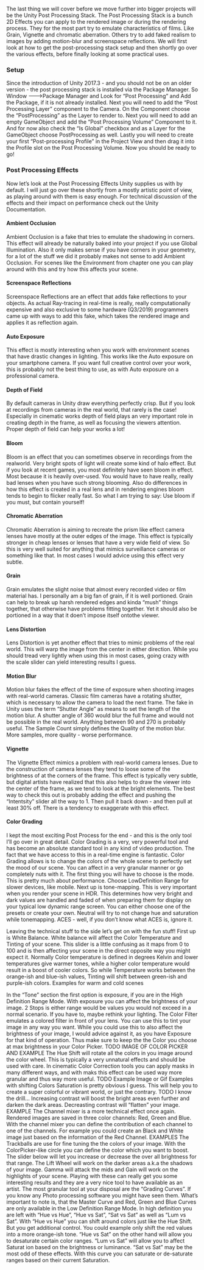 The last thing we will cover before we move further into bigger projects will be the Unity Post Processing Stack. The Post Processing Stack is a bunch 2D Effects you can apply to the rendered image or during the rendering process. They for the most part try to emulate characteristics of films. Like Grain, Vignette and chromatic aberration. Others try to add faked realism to images by adding motion-blur and screenspace reflections.
We will first look at how to get the post-processing stack setup and then shortly go over the various effects, before finally looking at some practical uses.
### Setup
Since the introduction of Unity 2017.3 - and you should not be on an older version - the post processing stack is installed via the Package Manager. So Window --->Package Manager and Look for “Post Processing” and Add the Package, if it is not already installed.
Next you will need to add the “Post Processing Layer” component to the Camera. On the Component choose the “PostProcessing” as the Layer to render to.
Next you will need to add an empty GameObject and add the “Post Processing Volume” Component to it. And for now also check the “Is Global” checkbox and as a Layer for the GameObject choose PostProcessing as well.
Lastly you will need to create your first “Post-processing Profile” in the Project View and then drag it into the Profile slot on the Post Processing Volume. Now you should be ready to go!

### Post Processing Effects
Now let’s look at the Post Processing Effects Unity supplies us with by default. I will just go over these shortly from a mostly artistic point of view, as playing around with them is easy enough. For technical discussion of the effects and their impact on performance check out the Unity Documentation.
#### Ambient Occlusion
Ambient Occlusion is a fake that tries to emulate the shadowing in corners. This effect will already be naturally baked into your project if you use Global Illumination. Also it only makes sense if you have corners in your geometry, for a lot of the stuff we did it probably makes not sense to add Ambient Occlusion. For scenes like the Environment from chapter one you can play around with this and try how this affects your scene.
#### Screenspace Reflections
Screenspace Reflections are an effect that adds fake reflections to your objects. As actual Ray-tracing in real-time is really, really computationally expensive and also exclusive to some hardware (Q3/2019) programmers came up with ways to add this fake, which takes the rendered image and applies it as reflection again.
#### Auto Exposure
This effect is mostly interesting when you work with environment scenes that have drastic changes in lighting. This works like the Auto exposure on your smartphone camera. If you want full creative control over your work, this is probably not the best thing to use, as with Auto exposure on a professional camera.
#### Depth of Field
By default cameras in Unity draw everything perfectly crisp. But if you look at recordings from cameras in the real world, that rarely is the case! Especially in cinematic works depth of field plays an very important role in creating depth in the frame, as well as focusing the viewers attention. Proper depth of field can help your works a lot!
#### Bloom
Bloom is an effect that you can sometimes observe in recordings from the realworld. Very bright spots of light will create some kind of halo effect. But if you look at recent games, you most definitely have seen bloom in effect. Most because it is heavily over-used. You would have to have really, really bad lenses when you have such strong blooming. Also do differences in how this effect is created in a real lens and in rendering engines bloom tends to begin to flicker really fast.
So what I am trying to say: Use bloom if you must, but contain yourself!

#### Chromatic Aberration
Chromatic Aberration is aiming to recreate the prism like effect camera lenses have mostly at the outer edges of the image. This effect is typically stronger in cheap lenses or lenses that have a very wide field of view. So this is very well suited for anything that mimics surveillance cameras or something like that. In most cases I would advice using this effect very subtle.

#### Grain
Grain emulates the slight noise that almost every recorded video or film material has. I personally am a big fan of grain, if it is well portioned. Grain can help to break up harsh rendered edges and kinda “mush” things together, that otherwise have problems fitting together. Yet it should also be portioned in a way that it doen’t impose itself ontothe viewer.
#### Lens Distortion
Lens Distortion is yet another effect that tries to mimic problems of the real world. This will warp the image from the center in either direction. While you should tread very lightly when using this in most cases, going crazy with the scale slider can yield interesting results I guess.
#### Motion Blur
Motion blur fakes the effect of the time of exposure when shooting images with real-world cameras. Classic film cameras have a rotating shutter, which is necessary to allow the camera to load the next frame. The fake in Unity uses the term “Shutter Angle” as means to set the length of the motion blur. A shutter angle of 360 would blur the full frame and would not be possible in the real world. Anything between 90 and 270 is probably useful. The Sample Count simply defines the Quality of the motion blur. More samples, more quality - worse performance.
#### Vignette
The Vignette Effect mimics a problem with real-world camera lenses. Due to the construction of camera lenses they tend to loose some of the brightness of at the corners of the frame. This effect is typically very subtle, but digital artists have realized that this also helps to draw the viewer into the center of the frame, as we tend to look at the bright elements. The best way to check this out is probably adding the effect and pushing the “Intentsity” slider all the way to 1. Then pull it back down - and then pull at least 30% off. There is a tendency to exaggerate with this effect.
#### Color Grading
I kept the most exciting Post Process for the end - and this is the only tool I’ll go over in great detail. Color Grading is a very, very powerful tool and has become an absolute standard tool in any kind of video production. The fact that we have access to this in a real-time engine is fantastic. Color Grading allows is to change the colors of the whole scene to perfectly set the mood of our scene. You can affect in a very granular manner or go completely nuts with it.
The first thing you will have to choose is the mode. This is pretty much about performance. Choose LowDefinition Range for slower devices, like mobile.
Next up is tone-mapping. This is very important when you render your scene in HDR. This determines how very bright and dark values are handled and faded of when preparing them for display on your typical low dynamic range screen. You can either choose one of the presets or create your own. Neutral will try to not change hue and saturation while tonemapping. ACES - well, if you don’t know what ACES is, ignore it. 

Leaving the technical stuff to the side let’s get on with the fun stuff! First up is White Balance. White balance will affect the Color Temperature and Tinting of your scene. This slider is a little confusing as it maps from 0 to 100 and is then affecting your scene in the direct opposite way you might expect it. Normally Color temperature is defined in degrees Kelvin and lower temperatures give warmer tones, while a higher color temperature would result in a boost of cooler colors. So while Temperature works between the orange-ish and blue-ish values, Tinting will shift between green-ish and purple-ish colors.
Examples for warm and cold scenes

In the “Tone” section the first option is exposure, if you are in the High Definition Range Mode. With exposure you can affect the brightness of your image. 2 Stops is either range would be values you would not exceed in a normal scenario. If you have to, maybe rethink your lighting. 
The Color Filter emulates a colored filter in front of your lens. You can use this to tint your image in any way you want. While you could use this to also affect the brightness of your image, I would advice against it, as you have Exposure for that kind of operation. Thus make sure to keep the the Color you choose at max brightness in your Color Picker.
TODO IMAGE OF COLOR PICKER AND EXAMPLE
The Hue Shift will rotate all the colors in you image around the color wheel. This is typically a very unnatural effects and should be used with care. In cinematic Color Correction tools you can apply masks in many different ways, and with maks this effect can be used way more granular and thus way more useful. 
TODO Example Image or Gif
Examples with shifting Colors
Saturation is pretty obvious I guess. This will help you to create a super colorful or vibrant world, or just the contrary.
TODO I know the drill...
Increasing contrast will boost the bright areas even further and darken the dark areas. Decreasting contrast will “flatten” your image.
EXAMPLE
The Channel mixer is a more technical effect once again. Rendered images are saved in three color channels: Red, Green and Blue. With the channel mixer you can define the contribution of each channel to one of the channels. For example you could create an Black and White image just based on the information of the Red Channel.
EXAMPLES
The Trackballs are use for fine tuning the the colors of your image. With the ColorPicker-like circle you can define the color which you want to boost. The slider below will let you increase or decrease the over all brightness for that range.
The Lift Wheel will work on the darker areas a.k.a the shadows of your image. Gamma will attack the mids and Gain will work on the highlights of your scene.
Playing with these can really get you some interesting results and they are a very nice tool to have available as an artist.
The most granular tool at your disposal are the “Grading Curves”. If you know any Photo processing software you might have seen them. What’s important to note is, that the Master Curve and Red, Green and Blue Curves are only available in the Low Definition Range Mode.
In high definition you are left with “Hue vs Hue”, “Hue vs Sat”, “Sat vs Sat” as well as “Lum vs Sat”.
With “Hue vs Hue” you can shift around colors just like the Hue Shift. But you get additional control. You could example only shift the red values into a more orange-ish tone.
“Hue vs Sat” on the other hand will allow you to desaturate certain color ranges.
“Lum vs Sat” will allow you to affect Saturat ion based on the brightness or luminance.
“Sat vs Sat” may be the most odd of these effects. With this curve you can saturate or de-saturate ranges based on their current Saturation.

